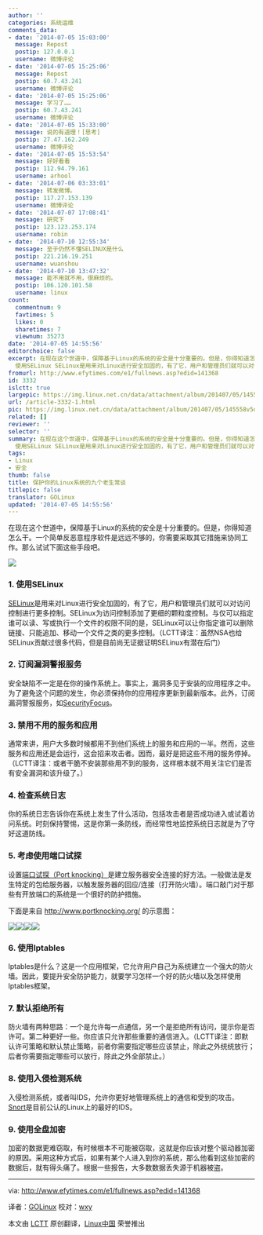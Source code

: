```yaml
---
author: ''
categories: 系统运维
comments_data:
- date: '2014-07-05 15:03:00'
  message: Repost
  postip: 127.0.0.1
  username: 微博评论
- date: '2014-07-05 15:25:06'
  message: Repost
  postip: 60.7.43.241
  username: 微博评论
- date: '2014-07-05 15:25:06'
  message: 学习了……
  postip: 60.7.43.241
  username: 微博评论
- date: '2014-07-05 15:33:00'
  message: 说的有道理！[思考]
  postip: 27.47.162.249
  username: 微博评论
- date: '2014-07-05 15:53:54'
  message: 好好看看
  postip: 112.94.79.161
  username: arhool
- date: '2014-07-06 03:33:01'
  message: 转发微博。
  postip: 117.27.153.139
  username: 微博评论
- date: '2014-07-07 17:08:41'
  message: 研究下
  postip: 123.123.253.174
  username: robin
- date: '2014-07-10 12:55:34'
  message: 至于仍然不懂SELINUX是什么
  postip: 221.216.19.251
  username: wuanshou
- date: '2014-07-10 13:47:32'
  message: 能不用就不用，很麻烦的。
  postip: 106.120.101.58
  username: linux
count:
  commentnum: 9
  favtimes: 5
  likes: 0
  sharetimes: 7
  viewnum: 35273
date: '2014-07-05 14:55:56'
editorchoice: false
excerpt: 在现在这个世道中，保障基于Linux的系统的安全是十分重要的。但是，你得知道怎么干。一个简单反恶意程序软件是远远不够的，你需要采取其它措施来协同工作。那么试试下面这些手段吧。  1.
  使用SELinux SELinux是用来对Linux进行安全加固的，有了它，用户和管理员们就可以对访问控制进行更多控制。SELinux为访问控制添加了更细的颗粒度控制。与仅可以指定谁可以读、写或执行一个文件的权限不同的是，SELinux可以让你指定谁可以删除链接、只能追加、移动一个文件之类的更多控制。（LCTT译注：虽然NSA也给SELinux贡献过很多代码，但是目前尚无
fromurl: http://www.efytimes.com/e1/fullnews.asp?edid=141368
id: 3332
islctt: true
largepic: https://img.linux.net.cn/data/attachment/album/201407/05/145558v5qlrinz9a217avz.jpeg
url: /article-3332-1.html
pic: https://img.linux.net.cn/data/attachment/album/201407/05/145558v5qlrinz9a217avz.jpeg.thumb.jpg
related: []
reviewer: ''
selector: ''
summary: 在现在这个世道中，保障基于Linux的系统的安全是十分重要的。但是，你得知道怎么干。一个简单反恶意程序软件是远远不够的，你需要采取其它措施来协同工作。那么试试下面这些手段吧。  1.
  使用SELinux SELinux是用来对Linux进行安全加固的，有了它，用户和管理员们就可以对访问控制进行更多控制。SELinux为访问控制添加了更细的颗粒度控制。与仅可以指定谁可以读、写或执行一个文件的权限不同的是，SELinux可以让你指定谁可以删除链接、只能追加、移动一个文件之类的更多控制。（LCTT译注：虽然NSA也给SELinux贡献过很多代码，但是目前尚无
tags:
- Linux
- 安全
thumb: false
title: 保护你的Linux系统的九个老生常谈
titlepic: false
translator: GOLinux
updated: '2014-07-05 14:55:56'
---
```


在现在这个世道中，保障基于Linux的系统的安全是十分重要的。但是，你得知道怎么干。一个简单反恶意程序软件是远远不够的，你需要采取其它措施来协同工作。那么试试下面这些手段吧。


![](/data/attachment/album/201407/05/145558v5qlrinz9a217avz.jpeg)


### 1. 使用SELinux


[SELinux](http://selinuxproject.org/page/Main_Page)是用来对Linux进行安全加固的，有了它，用户和管理员们就可以对访问控制进行更多控制。SELinux为访问控制添加了更细的颗粒度控制。与仅可以指定谁可以读、写或执行一个文件的权限不同的是，SELinux可以让你指定谁可以删除链接、只能追加、移动一个文件之类的更多控制。（LCTT译注：虽然NSA也给SELinux贡献过很多代码，但是目前尚无证据证明SELinux有潜在后门）


### 2. 订阅漏洞警报服务


安全缺陷不一定是在你的操作系统上。事实上，漏洞多见于安装的应用程序之中。为了避免这个问题的发生，你必须保持你的应用程序更新到最新版本。此外，订阅漏洞警报服务，如[SecurityFocus](http://www.securityfocus.com/rss/vulnerabilities.xml)。


### 3. 禁用不用的服务和应用


通常来讲，用户大多数时候都用不到他们系统上的服务和应用的一半。然而，这些服务和应用还是会运行，这会招来攻击者。因而，最好是把这些不用的服务停掉。（LCTT译注：或者干脆不安装那些用不到的服务，这样根本就不用关注它们是否有安全漏洞和该升级了。）


### 4. 检查系统日志


你的系统日志告诉你在系统上发生了什么活动，包括攻击者是否成功进入或试着访问系统。时刻保持警惕，这是你第一条防线，而经常性地监控系统日志就是为了守好这道防线。


### 5. 考虑使用端口试探


设置[端口试探（Port knocking）](http://en.wikipedia.org/wiki/Port_knocking)是建立服务器安全连接的好方法。一般做法是发生特定的包给服务器，以触发服务器的回应/连接（打开防火墙）。端口敲门对于那些有开放端口的系统是一个很好的防护措施。


下面是来自 <http://www.portknocking.org/> 的示意图：


![](/data/attachment/album/201407/05/145602lzssccczj3cdc3gd.png)![](/data/attachment/album/201407/05/145603n50k1d0z5nuxmlql.png)![](/data/attachment/album/201407/05/145604jprpaxdazzpsgmd3.png)![](/data/attachment/album/201407/05/145605doztzayht6xxo60a.png)


### 6. 使用Iptables


Iptables是什么？这是一个应用框架，它允许用户自己为系统建立一个强大的防火墙。因此，要提升安全防护能力，就要学习怎样一个好的防火墙以及怎样使用Iptables框架。


### 7. 默认拒绝所有


防火墙有两种思路：一个是允许每一点通信，另一个是拒绝所有访问，提示你是否许可。第二种更好一些。你应该只允许那些重要的通信进入。（LCTT译注：即默认许可策略和默认禁止策略，前者你需要指定哪些应该禁止，除此之外统统放行；后者你需要指定哪些可以放行，除此之外全部禁止。）


### 8. 使用入侵检测系统


入侵检测系统，或者叫IDS，允许你更好地管理系统上的通信和受到的攻击。[Snort](http://www.snort.org/)是目前公认的Linux上的最好的IDS。


### 9. 使用全盘加密


加密的数据更难窃取，有时候根本不可能被窃取，这就是你应该对整个驱动器加密的原因。采用这种方式后，如果有某个人进入到你的系统，那么他看到这些加密的数据后，就有得头痛了。根据一些报告，大多数数据丢失源于机器被盗。




---


via: <http://www.efytimes.com/e1/fullnews.asp?edid=141368>


译者：[GOLinux](https://github.com/GOLinux) 校对：[wxy](https://github.com/wxy)


本文由 [LCTT](https://github.com/LCTT/TranslateProject) 原创翻译，[Linux中国](http://linux.cn/) 荣誉推出